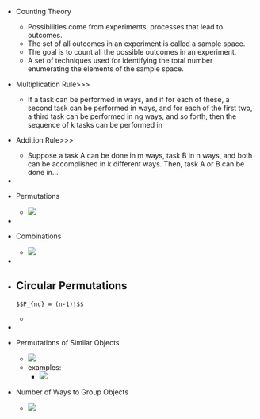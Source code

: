 - Counting Theory
    - Possibilities come from experiments, processes that lead to outcomes.
    - The set of all outcomes in an experiment is called a sample space.
    - The goal is to count all the possible outcomes in an experiment.
    - A set of techniques used for identifying the total number enumerating the elements of the sample space.
- Multiplication Rule>>>
    - If a task can be performed in ways, and if for each of these, a second task can be performed in ways, and for each of the first two, a third task can be performed in ng ways, and so forth, then the sequence of k tasks can be performed in
- Addition Rule>>>
    - Suppose a task A can be done in m ways, task B in n ways, and both can be accomplished in k different ways. Then, task A or B can be done in...
- 
- Permutations
    - ![](https://remnote-user-data.s3.amazonaws.com/45epJu3z-0Wegq84qwUdaOZaZ1r8D5DQy4rToydBok345sz8HUSR7ZfJ56e9Swh9CF6ZMqcrOcRxC-rfeFAQoWkrSQPOhXIOBik9gLTbnglS6ckG51rcGWCDPVboipOy.png) 
- 
- Combinations
    - ![](https://remnote-user-data.s3.amazonaws.com/rYss6AdxZ05ba1zKYkd4o1ZTlQ9Hj25RU6vZECbgq1sbjTOqg4qtATYy8JRwcW3NLLH0KiNWJZavUAIFOyCBf0edYICDHXTPZZlflQAQKdD5R4lrF4_InvhocPeFnP-4.png) 
- 
- Circular Permutations
    - 

      $$P_{nc} = (n-1)!$$

       
    -  
- 
- Permutations of Similar Objects
    - ![](https://remnote-user-data.s3.amazonaws.com/r4V2HyDkx2-EBwtmTk6iNpDuI6OGbNxdFdao0FMuM6WGXzZMdClJja4eaRu3nRkx0CO98Hnc-MCefhWqzagpGn8lsD19jZ2t57SyMw-wo2BcOpzYlTSQzAmymfhv67nn.png) 
    - examples:
        - ![](https://remnote-user-data.s3.amazonaws.com/W0Ms7nQ3wlWC1-knxIqWTDG4paLQCUKfnyoM6ILwbEfwlMdtAEAPb_yT-XDjY5qBprYCGBURt9XIfHVGh40wu73scSGWsYqs6x-a6dKAMppK9sL8wWlw9f-V11ULkgWM.png) 
- Number of Ways to Group Objects
    - ![](https://remnote-user-data.s3.amazonaws.com/LCWpDih08fW51M1r38yFtIwOgxAqXt3mT2utPBrz5naumn6h9lShEYlGmws95G9lp5X9kKLaZWaHHHbDorrcSj_1vroFnHzGnqCLATXszdsvViE8d5gtBRqy1Jrfp79m.png) 
